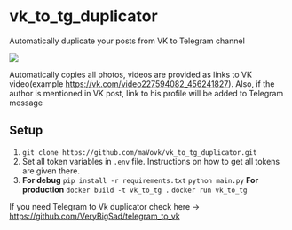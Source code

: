 # vk_to_tg_duplicator
Automatically duplicate your posts from VK to Telegram channel

![](https://i.ibb.co/FxY2p1c/vk-post.jpg)

Automatically copies all photos, videos are provided as links to VK video(example https://vk.com/video227594082_456241827). Also, if the author is mentioned in VK post, link to his profile will be added to Telegram message
## Setup
1. `git clone https://github.com/maVovk/vk_to_tg_duplicator.git`
2. Set all token variables in `.env` file. Instructions on how to get all tokens are given there.
3. <b>For debug</b>
`pip install -r requirements.txt`
`python main.py`
<b>For production</b>
`docker build -t vk_to_tg .`
`docker run vk_to_tg`

If you need Telegram to Vk duplicator check here -> https://github.com/VeryBigSad/telegram_to_vk
